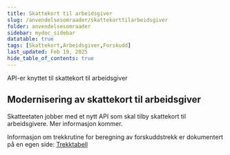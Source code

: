 ```yaml
---
title: Skattekort til arbeidsgiver
slug: /anvendelsesomraader/skattekorttilarbeidsgiver
folder: anvendelsesomraader
sidebar: mydoc_sidebar
datatable: true
tags: [Skattekort,Arbeidsgiver,Forskudd]
last_updated: Feb 19, 2025
hide_table_of_contents: true
---
```

<Summary>API-er knyttet til skattekort til arbeidsgiver</Summary>

## Modernisering av skattekort til arbeidsgiver
Skatteetaten jobber med et nytt API som skal tilby skattekort til arbeidsgivere. Mer informasjon kommer.

Informasjon om trekkrutine for beregning av forskuddstrekk er dokumentert på en egen side: [Trekktabell](https://github.com/Skatteetaten/trekktabell)

